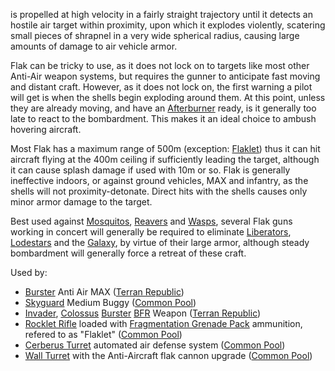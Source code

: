 is propelled at high velocity in a fairly straight trajectory until it detects
an hostile air target within proximity, upon which it explodes violently,
scatering small pieces of shrapnel in a very wide spherical radius, causing
large amounts of damage to air vehicle armor.

Flak can be tricky to use, as it does not lock on to targets like most other
Anti-Air weapon systems, but requires the gunner to anticipate fast moving and
distant craft. However, as it does not lock on, the first warning a pilot will
get is when the shells begin exploding around them. At this point, unless they
are already moving, and have an [Afterburner](../terminology/Afterburner.md)
ready, is it generally too late to react to the bombardment. This makes it an
ideal choice to ambush hovering aircraft.

Most Flak has a maximum range of 500m (exception: [Flaklet](Rocklet_Rifle.md))
thus it can hit aircraft flying at the 400m ceiling if sufficiently leading the
target, although it can cause splash damage if used with 10m or so. Flak is
generally ineffective indoors, or against ground vehicles, MAX and infantry, as
the shells will not proximity-detonate. Direct hits with the shells causes only
minor armor damage to the target.

Best used against [Mosquitos](../vehicles/Mosquito.md),
[Reavers](../vehicles/Reaver.md) and [Wasps](../vehicles/Wasp.md), several Flak
guns working in concert will generally be required to eliminate
[Liberators](../vehicles/Liberator.md), [Lodestars](../vehicles/Lodestar.md) and
the [Galaxy](../vehicles/Galaxy.md), by virtue of their large armor, although
steady bombardment will generally force a retreat of these craft.

Used by:

- [Burster](../armor/Burster.md) Anti Air MAX
  ([Terran Republic](../factions/Terran_Republic.md))
- [Skyguard](../vehicles/Skyguard.md) Medium Buggy
  ([Common Pool](../terminology/Common_Pool.md))
- [Invader](../vehicles/Invader.md), [Colossus](../vehicles/Colossus.md)
  [Burster](<../items/Burster_(BFR).md>)
  [BFR](../vehicles/BattleFrame_Robotics.md) Weapon
  ([Terran Republic](../factions/Terran_Republic.md))
- [Rocklet Rifle](Rocklet_Rifle.md) loaded with
  [Fragmentation Grenade Pack](../items/Fragmentation_Grenade_Pack.md)
  ammunition, refered to as "Flaklet"
  ([Common Pool](../terminology/Common_Pool.md))
- [Cerberus Turret](Cerberus_Turret.md) automated air defense system
  ([Common Pool](../terminology/Common_Pool.md))
- [Wall Turret](../items/Phalanx.md) with the Anti-Aircraft flak cannon upgrade
  ([Common Pool](../terminology/Common_Pool.md))
